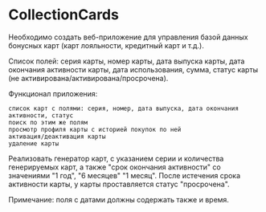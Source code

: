 # CollectionCards
Необходимо создать веб-приложение для управления базой данных бонусных карт 
(карт лояльности, кредитный карт и т.д.).

Список полей: серия карты, номер карты, дата выпуска карты, дата окончания активности карты, дата использования, сумма, статус карты (не активирована/активирована/просрочена).

Функционал приложения:

    список карт с полями: серия, номер, дата выпуска, дата окончания активности, статус
    поиск по этим же полям
    просмотр профиля карты с историей покупок по ней
    активация/деактивация карты
    удаление карты

Реализовать генератор карт, с указанием серии и количества генерируемых карт, 
а также "срок окончания активности" со значениями "1 год", "6 месяцев" "1 месяц". 
После истечения срока активности карты, у карты проставляется статус "просрочена".

Примечание: поля с датами должны содержать также и время.
